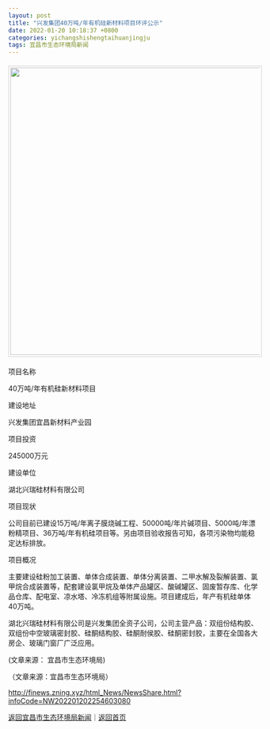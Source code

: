 ```yaml
---
layout: post
title: "兴发集团40万吨/年有机硅新材料项目环评公示"
date: 2022-01-20 10:18:37 +0800
categories: yichangshishengtaihuanjingju
tags: 宜昌市生态环境局新闻
---
```

<p><center><img src="https://dfscdn.dfcfw.com/download/D24658287413100073363_w760h270.jpg" width="580"  style="border:#d1d1d1 1px solid;padding:3px;margin:5px 0;"  /></center>
 <p>项目名称</p>
 <p>40万吨/年有机硅新材料项目</p>
 <p>建设地址</p>
 <p>兴发集团宜昌新材料产业园</p>
 <p>项目投资</p>
 <p>245000万元</p>
 <p>建设单位</p>
 <p>湖北兴瑞硅材料有限公司</p>
 <p>项目现状</p>
 <p>公司目前已建设15万吨/年离子膜烧碱工程、50000吨/年片碱项目、5000吨/年漂粉精项目、36万吨/年有机硅项目等。另由项目验收报告可知，各项污染物均能稳定达标排放。</p>
 <p>项目概况</p>
 <p>主要建设硅粉加工装置、单体合成装置、单体分离装置、二甲水解及裂解装置、氯甲烷合成装置等，配套建设氯甲烷及单体产品罐区、酸碱罐区、固废暂存库、化学品仓库、配电室、凉水塔、冷冻机组等附属设施。项目建成后，年产有机硅单体40万吨。</p>
 <p>湖北兴瑞硅材料有限公司是兴发集团全资子公司，公司主营产品：双组份结构胶、双组份中空玻璃密封胶、硅酮结构胶、硅酮耐侯胶、硅酮密封胶，主要在全国各大房企、玻璃门窗厂广泛应用。</p>
 <p>(文章来源： 宜昌市生态环境局)</p><p class="em_media">（文章来源：宜昌市生态环境局）</p>

<http://finews.zning.xyz/html_News/NewsShare.html?infoCode=NW202201202254603080>

[返回宜昌市生态环境局新闻](//finews.withounder.com/category/yichangshishengtaihuanjingju.html)｜[返回首页](//finews.withounder.com/)